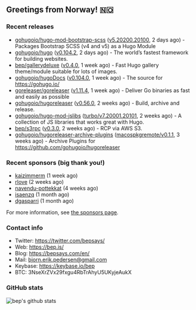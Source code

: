 ## Greetings from Norway! 🇳🇴

### Recent releases
- [gohugoio/hugo-mod-bootstrap-scss](https://github.com/gohugoio/hugo-mod-bootstrap-scss) ([v5.20200.20100](https://github.com/gohugoio/hugo-mod-bootstrap-scss/releases/tag/v5.20200.20100), 2 days ago) - Packages Bootstrap SCSS (v4 and v5) as a Hugo Module
- [gohugoio/hugo](https://github.com/gohugoio/hugo) ([v0.104.2](https://github.com/gohugoio/hugo/releases/tag/v0.104.2), 2 days ago) - The world’s fastest framework for building websites.
- [bep/gallerydeluxe](https://github.com/bep/gallerydeluxe) ([v0.4.0](https://github.com/bep/gallerydeluxe/releases/tag/v0.4.0), 1 week ago) - Fast Hugo gallery theme/module suitable for lots of images.
- [gohugoio/hugoDocs](https://github.com/gohugoio/hugoDocs) ([v0.104.0](https://github.com/gohugoio/hugoDocs/releases/tag/v0.104.0), 1 week ago) - The source for https://gohugo.io/
- [goreleaser/goreleaser](https://github.com/goreleaser/goreleaser) ([v1.11.4](https://github.com/goreleaser/goreleaser/releases/tag/v1.11.4), 1 week ago) - Deliver Go binaries as fast and easily as possible
- [gohugoio/hugoreleaser](https://github.com/gohugoio/hugoreleaser) ([v0.56.0](https://github.com/gohugoio/hugoreleaser/releases/tag/v0.56.0), 2 weeks ago) - Build, archive and release. 
- [gohugoio/hugo-mod-jslibs](https://github.com/gohugoio/hugo-mod-jslibs) ([turbo/v7.20001.20101](https://github.com/gohugoio/hugo-mod-jslibs/releases/tag/turbo%2Fv7.20001.20101), 2 weeks ago) - A collection of JS libraries that works great with Hugo.
- [bep/s3rpc](https://github.com/bep/s3rpc) ([v0.3.0](https://github.com/bep/s3rpc/releases/tag/v0.3.0), 2 weeks ago) - RCP via AWS S3.
- [gohugoio/hugoreleaser-archive-plugins](https://github.com/gohugoio/hugoreleaser-archive-plugins) ([macospkgremote/v0.1.1](https://github.com/gohugoio/hugoreleaser-archive-plugins/releases/tag/macospkgremote%2Fv0.1.1), 3 weeks ago) - Archive Plugins for https://github.com/gohugoio/hugoreleaser


### Recent sponsors (big thank you!)

- [kaizimmerm](https://github.com/kaizimmerm) (1 week ago)
- [rlove](https://github.com/rlove) (2 weeks ago)
- [navendu-pottekkat](https://github.com/navendu-pottekkat) (4 weeks ago)
- [isaenzq](https://github.com/isaenzq) (1 month ago)
- [dgasparri](https://github.com/dgasparri) (1 month ago)

For more information, see [the sponsors page](https://github.com/sponsors/bep/).

### Contact info
- Twitter: https://twitter.com/bepsays/
- Web: https://bep.is/
- Blog: https://bepsays.com/en/
- Mail: bjorn.erik.pedersen@gmail.com
- Keybase: https://keybase.io/bep
- BTC: 3NseXrZVx29fxgu4RbTrAhyU5UKyjeAukX


### GitHub stats
![bep's github stats](https://github-readme-stats.vercel.app/api?username=bep&count_private=true&hide_title=true)

